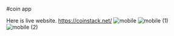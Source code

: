 
#coin app

Here is live website.
https://coinstack.net/
![mobile](https://user-images.githubusercontent.com/88698125/183003793-08f855dc-2cc3-4547-ace2-abae80066116.png)
![mobile (1)](https://user-images.githubusercontent.com/88698125/183003808-c69ef4f7-e818-40c5-907d-4792442fc563.png)
![mobile (2)](https://user-images.githubusercontent.com/88698125/183003813-9be056c3-e5e6-4b2d-8631-a8dd879920af.png)
